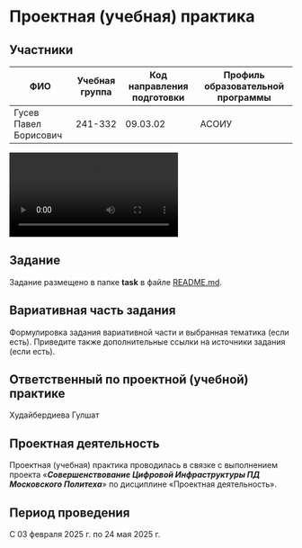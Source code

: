 # Проектная (учебная) практика

## Участники

| ФИО | Учебная группа | Код направления подготовки | Профиль образовательной программы |
|-|-|-|-|
| Гусев Павел Борисович | 241-332 | 09.03.02 | АСОИУ |

![Демонстрация работы сайта](demo.mkv)

## Задание

Задание размещено в папке **task** в файле [README.md](task/README.md).

## Вариативная часть задания

Формулировка задания вариативной части и выбранная тематика (если есть). Приведите также дополнительные ссылки на источники задания (если есть).

## Ответственный по проектной (учебной) практике

Худайбердиева Гулшат

## Проектная деятельность

Проектная (учебная) практика проводилась в связке с выполнением проекта «***Совершенствование Цифровой Инфраструктуры ПД Московского Политеха***» по дисциплине «Проектная деятельность».

## Период проведения

С 03 февраля 2025 г. по 24 мая 2025 г.
